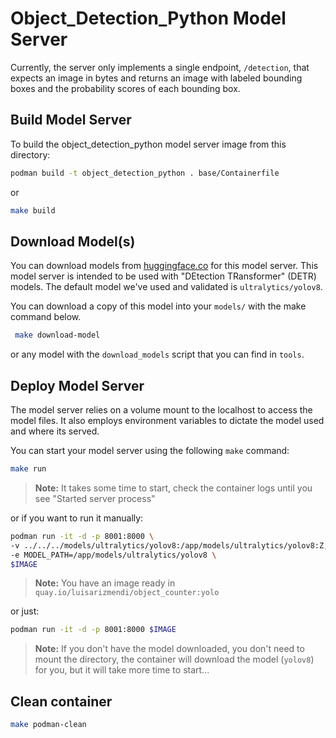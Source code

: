 # Object_Detection_Python Model Server

Currently, the server only implements a single endpoint, `/detection`, that expects an image in bytes and returns an image with labeled bounding boxes and the probability scores of each bounding box. 

## Build Model Server

To build the object_detection_python model server image from this directory:

```bash
podman build -t object_detection_python . base/Containerfile
```
or
```bash
make build
```

## Download Model(s)

You can download models from [huggingface.co](https://huggingface.co/) for this model server. This model server is intended to be used with "DEtection TRansformer" (DETR) models. The default model we've used and validated is `ultralytics/yolov8`.

You can download a copy of this model into your `models/` with the make command below. 

```bash
 make download-model
```
or any model with the `download_models` script that you can find in `tools`.

## Deploy Model Server

The model server relies on a volume mount to the localhost to access the model files. It also employs environment variables to dictate the model used and where its served. 

You can start your model server using the following `make` command:

```bash
make run
```

> **Note:**
> It takes some time to start, check the container logs until you see "Started server process"


or if you want to run it manually:

```bash
podman run -it -d -p 8001:8000 \
-v ../../../models/ultralytics/yolov8:/app/models/ultralytics/yolov8:Z,ro \
-e MODEL_PATH=/app/models/ultralytics/yolov8 \
$IMAGE
```

> **Note:**
> You have an image ready in `quay.io/luisarizmendi/object_counter:yolo`

or just:

```bash
podman run -it -d -p 8001:8000 $IMAGE
```

> **Note:**
> If you don't have the model downloaded, you don't need to mount the directory, the container will download the model (`yolov8`) for you, but it will take more time to start...

## Clean container

```bash
make podman-clean
```